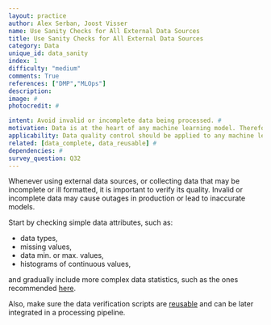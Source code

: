 ```yaml
---
layout: practice
author: Alex Serban, Joost Visser
name: Use Sanity Checks for All External Data Sources
title: Use Sanity Checks for All External Data Sources
category: Data
unique_id: data_sanity
index: 1
difficulty: "medium"
comments: True
references: ["DMP","MLOps"]
description:
image: #
photocredit: #

intent: Avoid invalid or incomplete data being processed. #
motivation: Data is at the heart of any machine learning model. Therefore, avoiding data errors is crucial for model quality. #
applicability: Data quality control should be applied to any machine learning application. #
related: [data_complete, data_reusable] #
dependencies: #
survey_question: Q32
---
```


Whenever using external data sources, or collecting data that may be incomplete or ill formatted, it is important to verify its quality.
Invalid or incomplete data may cause outages in production or lead to inaccurate models.

Start by checking simple data attributes, such as:

- data types,
- missing values,
- data min. or max. values,
- histograms of continuous values,

and gradually include more complex data statistics, such as the ones recommended <a href="/blog/2020/input-data-complete/">here</a>.


Also, make sure the data verification scripts are <a href="/blog/2020/reusable_data_clean/" target="blank">reusable</a> and can be later integrated in a processing pipeline.
